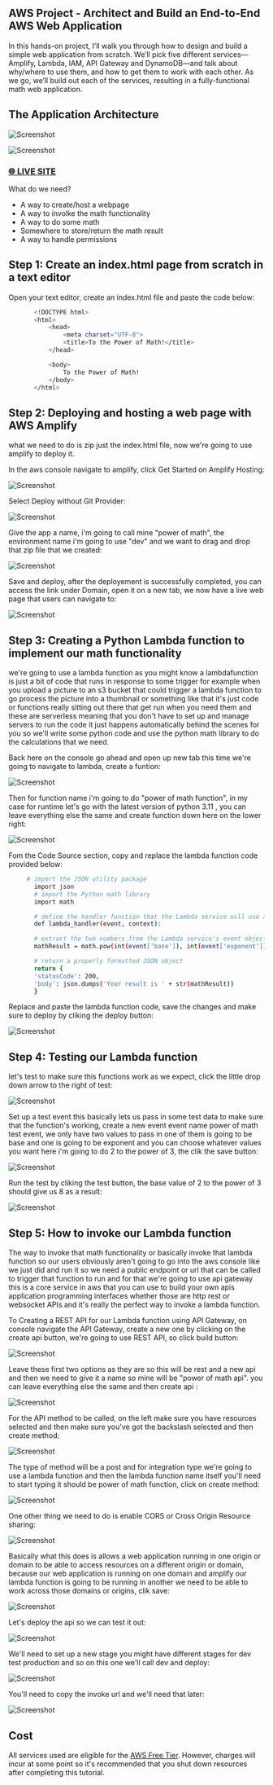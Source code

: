 ## AWS Project - Architect and Build an End-to-End AWS Web Application
In this hands-on project, I’ll walk you through how to design and build a simple web application from scratch.  We’ll pick five different services—Amplify, Lambda, IAM, API Gateway and DynamoDB—and talk about why/where to use them, and how to get them to work with each other.  As we go, we’ll build out each of the services, resulting in a fully-functional math web application.

## The Application Architecture

![Screenshot](/images/app_archi.png)


![Screenshot](/images/img_1.png)

### [🌐 LIVE SITE](https://dev.dov7jejtaezo6.amplifyapp.com/)


What do we need?

- A way to create/host a webpage
- A way to involke the math functionality
- A way to do some math
- Somewhere to store/return the math result
- A way to handle permissions

## Step 1: Create an index.html page from scratch in a text editor
Open your text editor, create an index.html file and paste the code below:

 ```bash
        <!DOCTYPE html>
        <html>
            <head>
                <meta charset="UTF-8">
                <title>To the Power of Math!</title>
            </head>

            <body>
                To the Power of Math!
            </body>
        </html>

   ```

## Step 2: Deploying and hosting a web page with AWS Amplify
what we need to do is zip just the index.html file, now we're going to use amplify to deploy it.

In the aws console navigate to  amplify, click Get Started on Amplify Hosting:

![Screenshot](/images/img_2.png)

Select Deploy without Git Provider:

![Screenshot](/images/img_3.png)

Give the app a name, i'm going to call mine "power of math", the environment name i'm going to use "dev" and we want to drag and drop that zip file that we created:

![Screenshot](/images/img_4.png)

Save and deploy, after the deployement is successfully completed, you can access the link under Domain, open it on a new tab, we now have a live web page that users can navigate to:

![Screenshot](/images/img_5.png)

## Step 3: Creating a Python Lambda function to implement our math functionality
we're going to use a lambda function as you might know a lambdafunction is just a bit of code that runs in response to some trigger for example when you upload a picture to an s3 bucket that could trigger a lambda function to go process the picture into a thumbnail or something like that it's just code or functions really sitting out there that get run when you need them and these are serverless meaning that you don't have to set up and manage servers to run the code it just happens automatically behind the scenes for you
so we'll write some python code and use the python math library to do the calculations that we need.

Back here on the console go ahead and open up new tab this time we're going to navigate to lambda, create a funtion:

![Screenshot](/images/img_6.png)

Then for function name i'm going to do "power of math function", in my case for runtime let's go with the latest version of python 3.11 , you can leave everything else the same and create function down here on the lower right:

![Screenshot](/images/img_7.png)


Fom the Code Source section, copy and replace the lambda function code provided below: 

 ```bash
      # import the JSON utility package
        import json
        # import the Python math library
        import math

        # define the handler function that the Lambda service will use an entry point
        def lambda_handler(event, context):

        # extract the two numbers from the Lambda service's event object
        mathResult = math.pow(int(event['base']), int(event['exponent']))

        # return a properly formatted JSON object
        return {
        'statusCode': 200,
        'body': json.dumps('Your result is ' + str(mathResult))
        }

   ```


   Replace and paste the lambda function code, save the changes and make sure to deploy by cliking the deploy button:

   ![Screenshot](/images/img_8.png)


## Step 4: Testing our Lambda function
let's test to make sure this functions work as we expect, click the little drop down arrow to the
right of test: 

![Screenshot](/images/img_9.png)

Set up a test event this basically lets us pass in some test data to make sure that the function's working, create a new event event name power of math test event, we only have two values to pass in one of them is going to be base and one is going to be exponent and you can choose whatever values you want here i'm going to do 2 to the power of 3, the clik the save button:

![Screenshot](/images/img_10.png)

Run the test by cliking the test button, the base value of 2 to the power of 3 should give us 8 as a result:

![Screenshot](/images/img_11.png)

## Step 5: How to invoke our Lambda function
The way to invoke that math functionality or basically invoke that lambda function so our users obviously aren't going to go into the aws console like we just did and run it so we need a public endpoint or url that can be called to trigger that function to run and for that we're going to use api gateway this is a core service in aws that you can use to build your own apis application programming interfaces whether those are http rest or websocket APIs and it's really the perfect way to
invoke a lambda function.

To Creating a REST API for our Lambda function using API Gateway, on console navigate the API Gateway, create a new one by clicking on the create api button, we're going to use REST API, so click build button:

![Screenshot](/images/img_12.png)


Leave these first two options as they are so this will be rest and a new api and then we need to give it a name
so mine will be "power of math api". you can leave everything else the same and then create api :

![Screenshot](/images/img_13.png)

For the API method to be called, on the left make sure you have resources selected and then make sure you've got the backslash selected and then create method:


![Screenshot](/images/img_14.png)


The type of method will be a post and for integration type we're going to use a lambda function and then the lambda function name itself you'll need to start typing it should be power of math function, click on create method:

![Screenshot](/images/img_15.png)


One other thing we need to do is enable CORS or Cross Origin Resource sharing:


![Screenshot](/images/img_16.png)


Basically what this does is allows a web application running in one origin or domain to be able to access resources on a different origin or domain, because our web application is running on one domain and amplify our lambda function is going to be running in another we need to be able to work across those domains or origins, clik save:


![Screenshot](/images/img_17.png)


Let's deploy the api so we can test it out:  


![Screenshot](/images/img_18.png)


We'll need to set up a new stage you might have different stages for dev test production and so on this one we'll call dev and deploy:


![Screenshot](/images/img_19.png)


You'll need to copy the invoke url and we'll need that later:


![Screenshot](/images/img_20.png)




















## Cost
All services used are eligible for the [AWS Free Tier](https://aws.amazon.com/free/).  However, charges will incur at some point so it's recommended that you shut down resources after completing this tutorial.
